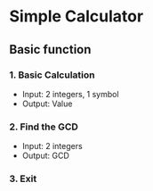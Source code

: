 # Simple Calculator
## Basic function
### 1. Basic Calculation 
- Input: 2 integers, 1 symbol
- Output: Value
### 2. Find the GCD
- Input: 2 integers
- Output: GCD
### 3. Exit